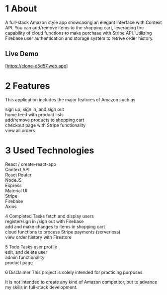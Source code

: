 # 1 About

A full-stack Amazon style app showcasing an elegant interface with Context API. You can add/remove items to the shopping cart, leveraging the capability of cloud functions to make purchase with Stripe API. Utilizing Firebase user authentication and storage system to retrive order history.

## Live Demo

[https://clone-d5d57.web.app]

# 2 Features

This application includes the major features of Amazon such as

sign up, sign in, and sign out  
home feed with product lists  
add/remove products to shopping cart  
checkout page with Stripe functionality  
view all orders

# 3 Used Technologies

React / create-react-app  
Context API  
React Router  
NodeJS  
Express  
Material UI  
Stripe  
Firebase  
Axios

4 Completed Tasks
fetch and display users  
register/sign in /sign out with Firebase  
add and make changes to items in shopping cart  
cloud functions to process Stripe payments (serverless)  
view order history with Firestore

5 Todo Tasks
user profile  
edit, and delete user  
admin functionality  
product page

6 Disclaimer
This project is solely intended for practicing purposes.

It is not intended to create any kind of Amazon competitor, but to advance my skills in full-stack development.
